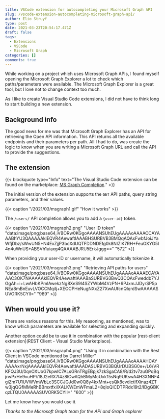 ```yaml
---
title: VSCode extension for autocompleting your Microsoft Graph API
slug: /vscode-extension-autocompleting-microsoft-graph-api/
author: Elio Struyf
type: post
date: 2021-03-23T20:54:17.471Z
draft: false
tags:
  - Extensions
  - VSCode
  - Microsoft Graph
categories: []
comments: true
---
```


While working on a project which uses Microsoft Graph APIs, I found myself opening the Microsoft Graph Explorer a lot to check which paths/parameters were available. The Microsoft Graph Explorer is a great tool, but I love not to change context too much. 

As I like to create Visual Studio Code extensions, I did not have to think long to start building a new extension.

## Background info

The good news for me was that Microsoft Graph Explorer has an API for retrieving the Open API information. This API returns all the available endpoints and their parameters per path. All I had to do, was create the logic to know when you are writing a Microsoft Graph URL and call the API to provide the suggestions.

## The extension

{{< blockquote type="Info" text="The Visual Studio Code extension can be found on the marketplace: [MS Graph Completion](https://marketplace.visualstudio.com/items?itemName=eliostruyf.vscode-msgraph-autocomplete)." >}}

The initial version of the extension supports the `GET` API paths, query string parameters, and their values.

{{< caption "/2021/03/msgraph1.gif" "How it works" >}}

The `/users/` API completion allows you to add a `{user-id}` token.

{{< caption "/2021/03/msgraph2.png" "User ID token"  "data:image/png;base64,iVBORw0KGgoAAAANSUhEUgAAAAoAAAACCAYAAABhYU3QAAAAAklEQVR4AewaftIAAABHSURBVB3BMQqAQAxFwbfJoiJYaWfjDbz/sWwUN5+N4ExZjjP3bcXdUQTFDDNDEfg0k8NIZlK7RH+FeuOXYG5I4n4uWnUS+ABSVh1uiaxg4QAAAABJRU5ErkJggg==" "572" >}}

When providing your user-ID or username, it will automatically tokenize it.

{{< caption "/2021/03/msgraph3.png" "Retrieving API paths for users"  "data:image/png;base64,iVBORw0KGgoAAAANSUhEUgAAAAoAAAAECAYAAAC3OK7NAAAAAklEQVR4AewaftIAAABaSURBVG3BwQ3CQAxFweddb7YJGgAh+i+LwAHbKPmIAwekzNg8XeS9I4SZYWbM4VzPN+6PJxmJJDyrSP5pNEa8mBnEuvLVOCCMqiIj+XEOCPHeNugNXxZ27XwAUfcnQlqrdSwAAAAASUVORK5CYII=" "989" >}}

## When would you use it?

There are various reasons for this. My reasoning, as mentioned, was to know which parameters are available for selecting and expanding quickly.

Another option could be to use it in combination with the popular [rest-client extension](REST Client - Visual Studio Marketplace). 

{{< caption "/2021/03/msgraph4.png" "Using it in combination with the Rest Client in VSCode mentioned by Darrel Miller"  "data:image/png;base64,iVBORw0KGgoAAAANSUhEUgAAAAoAAAAHCAYAAAAxrNxjAAAAAklEQVR4AewaftIAAADASURBVG3BQUrDUBSG0e+/L6/VRKFQJ3U/0qnOXUoG7kpwIC7ALsGRnTRgEBpjk7zkSgaCA8/R/d2tv7zuGPqBqjrwPxHe9vuHPk18J2eRX7I4z8lCwAQhBMyMcUxk15sNq9UKswA4H3XNNF4giZm7U1UVWVmWbLc3SCCJGJd0w0Q8y4kxMnt+esQk8cvdictIfXinaz4ZTw3jqQGfMMeRhBBmxtfxiIXALKWEmWFmaL2+8qIoQICDTPRdx19t2/IDgGBKqzLTQU0AAAAASUVORK5CYII=" "600" >}}

Let me know how you would use it.

*Thanks to the Microsoft Graph team for the API and Graph explorer*